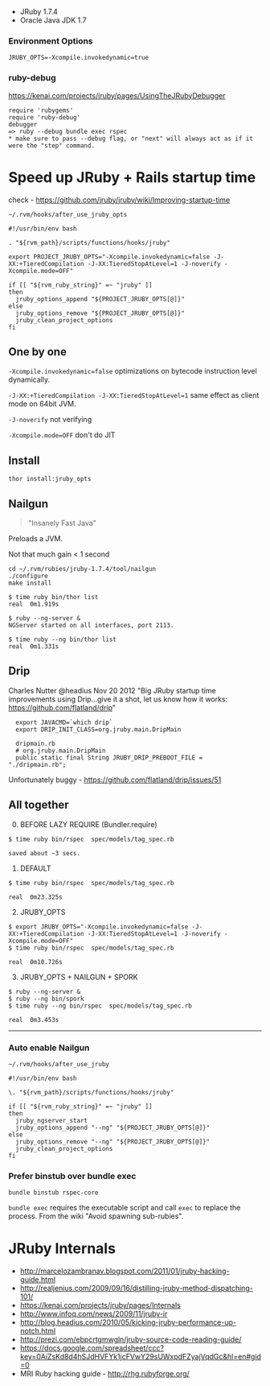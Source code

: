 * JRuby 1.7.4
* Oracle Java JDK 1.7

### Environment Options

```
JRUBY_OPTS=-Xcompile.invokedynamic=true

```

### ruby-debug
https://kenai.com/projects/jruby/pages/UsingTheJRubyDebugger
```
require 'rubygems'
require 'ruby-debug'
debugger
=> ruby --debug bundle exec rspec
* make sure to pass --debug flag, or "next" will always act as if it were the "step" command.
```

# Speed up JRuby + Rails startup time

check - https://github.com/jruby/jruby/wiki/Improving-startup-time

`~/.rvm/hooks/after_use_jruby_opts`
```
#!/usr/bin/env bash

. "${rvm_path}/scripts/functions/hooks/jruby"

export PROJECT_JRUBY_OPTS="-Xcompile.invokedynamic=false -J-XX:+TieredCompilation -J-XX:TieredStopAtLevel=1 -J-noverify -Xcompile.mode=OFF"

if [[ "${rvm_ruby_string}" =~ "jruby" ]]
then
  jruby_options_append "${PROJECT_JRUBY_OPTS[@]}"
else
  jruby_options_remove "${PROJECT_JRUBY_OPTS[@]}"
  jruby_clean_project_options
fi
```

## One by one

`-Xcompile.invokedynamic=false` optimizations on bytecode instruction level dynamically.

`-J-XX:+TieredCompilation -J-XX:TieredStopAtLevel=1` same effect as client mode on 64bit JVM.

`-J-noverify` not verifying

`-Xcompile.mode=OFF` don't do JIT

## Install

`thor install:jruby_opts`

## Nailgun

> "Insanely Fast Java"

Preloads a JVM.

Not that much gain < 1 second

```
cd ~/.rvm/rubies/jruby-1.7.4/tool/nailgun
./configure
make install
```
```
$ time ruby bin/thor list
real  0m1.919s

$ ruby --ng-server &
NGServer started on all interfaces, port 2113.

$ time ruby --ng bin/thor list
real  0m1.331s
```

## Drip
Charles Nutter @headius Nov 20 2012
"Big JRuby startup time improvements using Drip…give it a shot, let us know how it works: https://github.com/flatland/drip"

```
  export JAVACMD=`which drip`
  export DRIP_INIT_CLASS=org.jruby.main.DripMain
  
  dripmain.rb
  # org.jruby.main.DripMain
  public static final String JRUBY_DRIP_PREBOOT_FILE = "./dripmain.rb";
```

Unfortunately buggy - https://github.com/flatland/drip/issues/51


## All together

0. BEFORE LAZY REQUIRE (Bundler.require)

```
$ time ruby bin/rspec  spec/models/tag_spec.rb

saved about ~3 secs.
```


1. DEFAULT

```
$ time ruby bin/rspec  spec/models/tag_spec.rb

real  0m23.325s
```

2. JRUBY_OPTS

```
$ export JRUBY_OPTS="-Xcompile.invokedynamic=false -J-XX:+TieredCompilation -J-XX:TieredStopAtLevel=1 -J-noverify -Xcompile.mode=OFF"
$ time ruby bin/rspec  spec/models/tag_spec.rb

real  0m10.726s
```

3. JRUBY_OPTS + NAILGUN + SPORK

```
$ ruby --ng-server &
$ ruby --ng bin/spork
$ time ruby --ng bin/rspec  spec/models/tag_spec.rb

real  0m3.453s
```

----
### Auto enable Nailgun

`~/.rvm/hooks/after_use_jruby`

```
#!/usr/bin/env bash

\. "${rvm_path}/scripts/functions/hooks/jruby"

if [[ "${rvm_ruby_string}" =~ "jruby" ]]
then
  jruby_ngserver_start
  jruby_options_append "--ng" "${PROJECT_JRUBY_OPTS[@]}"
else
  jruby_options_remove "--ng" "${PROJECT_JRUBY_OPTS[@]}"
  jruby_clean_project_options
fi
```

### Prefer binstub over bundle exec
```
bundle binstub rspec-core
```
`bundle exec` requires the executable script and call `exec` to replace the process. 
From the wiki "Avoid spawning sub-rubies".

# JRuby Internals

* http://marcelozambranav.blogspot.com/2011/01/jruby-hacking-guide.html
* http://realjenius.com/2009/09/16/distilling-jruby-method-dispatching-101/
* https://kenai.com/projects/jruby/pages/Internals
* http://www.infoq.com/news/2009/11/jruby-ir
* http://blog.headius.com/2010/05/kicking-jruby-performance-up-notch.html
* http://prezi.com/ebpcrtgmwgln/jruby-source-code-reading-guide/
* https://docs.google.com/spreadsheet/ccc?key=0AiZsKd8d4hSJdHVFYk1jcFVwY29sUWxpdFZyajVqdGc&hl=en#gid=0
* MRI Ruby hacking guide - http://rhg.rubyforge.org/

